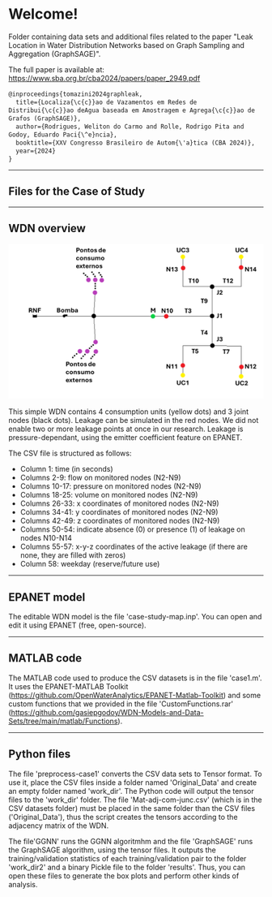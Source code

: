 # Welcome!

Folder containing data sets and additional files related to the paper "Leak Location in Water Distribution Networks based on Graph Sampling and Aggregation (GraphSAGE)".


The full paper is available at: https://www.sba.org.br/cba2024/papers/paper_2949.pdf
<pre><code>@inproceedings{tomazini2024graphleak,
  title={Localiza{\c{c}}ao de Vazamentos em Redes de Distribui{\c{c}}ao deAgua baseada em Amostragem e Agrega{\c{c}}ao de Grafos (GraphSAGE)},
  author={Rodrigues, Weliton do Carmo and Rolle, Rodrigo Pita and Godoy, Eduardo Paci{\^e}ncia},
  booktitle={XXV Congresso Brasileiro de Autom{\'a}tica (CBA 2024)},
  year={2024}
}
</code></pre>

---

## Files for the Case of Study 

---

## WDN overview
![Local Image](./case-study-map.png)


This simple WDN contains 4 consumption units (yellow dots) and 3 joint nodes (black dots). Leakage can be simulated in the red nodes. We did not enable two or more leakage points at once in our research. Leakage is pressure-dependant, using the emitter coefficient feature on EPANET. 

The CSV file is structured as follows:
* Column 1: time (in seconds)
* Columns 2-9: flow on monitored nodes (N2-N9)
* Columns 10-17: pressure on monitored nodes (N2-N9)
* Columns 18-25: volume on monitored nodes (N2-N9)
* Columns 26-33: x coordinates of monitored nodes (N2-N9)
* Columns 34-41: y coordinates of monitored nodes (N2-N9)
* Columns 42-49: z coordinates of monitored nodes (N2-N9)
* Columns 50-54: indicate absence (0) or presence (1) of leakage on nodes N10-N14
* Columns 55-57: x-y-z coordinates of the active leakage (if there are none, they are filled with zeros)
* Column 58: weekday (reserve/future use)

---

## EPANET model

The editable WDN model is the file 'case-study-map.inp'. You can open and edit it using EPANET (free, open-source). 

---

## MATLAB code

The MATLAB code used to produce the CSV datasets is in the file 'case1.m'. It uses the EPANET-MATLAB Toolkit (https://github.com/OpenWaterAnalytics/EPANET-Matlab-Toolkit)  and some custom functions that we provided in the file 'CustomFunctions.rar' (https://github.com/gasiepgodoy/WDN-Models-and-Data-Sets/tree/main/matlab/Functions).

---

## Python files

The file 'preprocess-case1' converts the CSV data sets to Tensor format. To use it, place the CSV files inside a folder named 'Original_Data' and create an empty folder named 'work_dir'. The Python code will output the tensor files to the 'work_dir' folder. The file 'Mat-adj-com-junc.csv' (which is in the CSV datasets folder) must be placed in the same folder than the CSV files ('Original_Data'), thus the script creates the tensors according to the adjacency matrix of the WDN.

The file'GGNN' runs the GGNN algoritmhm and the file 'GraphSAGE' runs the GraphSAGE algorithm, using the tensor files. It outputs the training/validation statistics of each training/validation pair to the folder 'work_dir2' and a binary Pickle file to the folder 'results'. Thus, you can open these files to generate the box plots and perform other kinds of analysis. 
